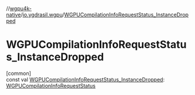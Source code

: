 //[wgpu4k-native](../../index.md)/[io.ygdrasil.wgpu](index.md)/[WGPUCompilationInfoRequestStatus_InstanceDropped](-w-g-p-u-compilation-info-request-status_-instance-dropped.md)

# WGPUCompilationInfoRequestStatus_InstanceDropped

[common]\
const val [WGPUCompilationInfoRequestStatus_InstanceDropped](-w-g-p-u-compilation-info-request-status_-instance-dropped.md): [WGPUCompilationInfoRequestStatus](-w-g-p-u-compilation-info-request-status/index.md)